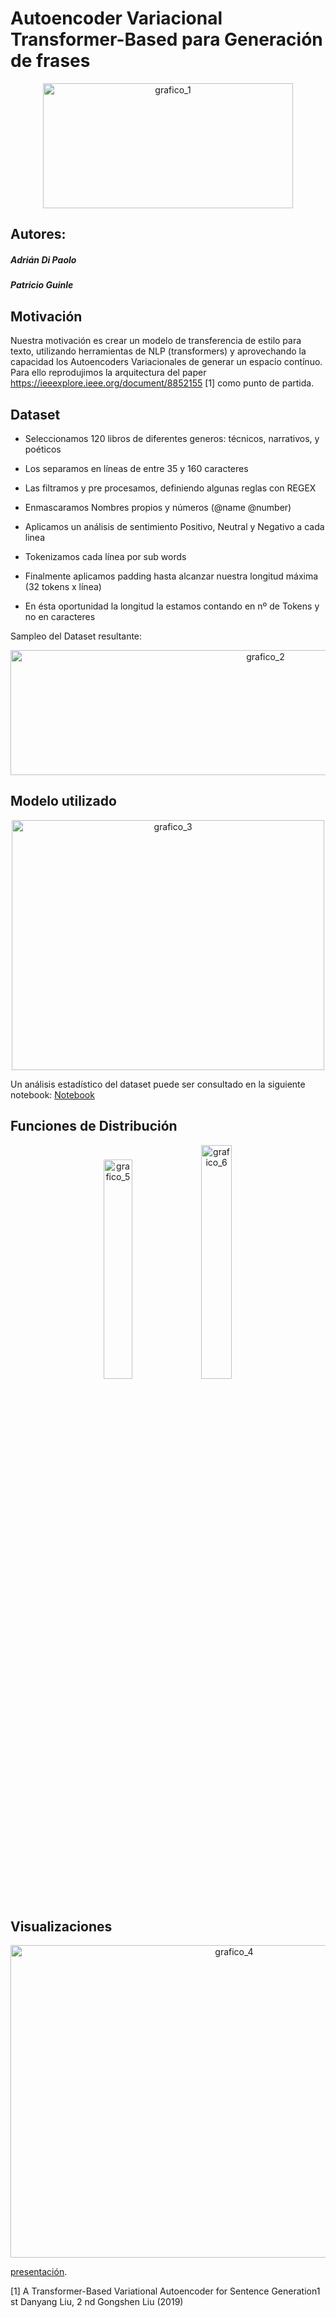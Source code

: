 # Autoencoder Variacional Transformer-Based para Generación de frases

<p align="center">
  <img src="https://github.com/Adrok24/Proyecto-T-VAE/blob/branch_3/images/transformer.jpg?raw=true" alt="grafico_1" width="400" height="200"/>
</p>

## Autores:
##### Adrián Di Paolo
##### Patricio Guinle

## Motivación 


Nuestra motivación es crear un modelo de transferencia de estilo para texto, utilizando herramientas de NLP (transformers) y aprovechando la capacidad los Autoencoders Variacionales de generar un espacio contínuo. Para ello reprodujimos la arquitectura del paper https://ieeexplore.ieee.org/document/8852155 [1] como punto de partida.


## Dataset

* Seleccionamos 120 libros de diferentes generos: técnicos, narrativos, y poéticos

* Los separamos en líneas de entre 35 y 160 caracteres

* Las filtramos y pre procesamos, definiendo algunas reglas con REGEX

* Enmascaramos Nombres propios y números (@name @number)

* Aplicamos un análisis de sentimiento Positivo, Neutral y Negativo a cada linea

* Tokenizamos cada línea por sub words

* Finalmente aplicamos padding hasta alcanzar nuestra longitud máxima (32 tokens x línea)

* En ésta oportunidad la longitud la estamos contando en nº de Tokens y no en caracteres

Sampleo del Dataset resultante:


<p align="center">
  <img src="https://github.com/Adrok24/Proyecto-T-VAE/blob/branch_3/images/dataset.png?raw=true" alt="grafico_2" width="800" height="200"/>
</p>

## Modelo utilizado

<p align="center">
  <img src="https://github.com/Adrok24/Proyecto-T-VAE/blob/branch_3/images/model.png?raw=true" alt="grafico_3" width="500" height="400"/>
</p>

Un análisis estadístico del dataset puede ser consultado en la siguiente notebook: [Notebook](https://github.com/Adrok24/classification-of-plant-diseases/blob/first_version/Estadistica.ipynb)

## Funciones de Distribución

<p align="center">
  <img src="https://github.com/Adrok24/Proyecto-T-VAE/blob/branch_3/images/normal_distribution.jpg?raw=true" alt="grafico_5" width="30%"/>
  <img src="https://github.com/Adrok24/Proyecto-T-VAE/blob/branch_3/images/von_mises_fisher.png?raw=true" alt="grafico_6" width="31%"/>
</p>


## Visualizaciones

<p align="center">
  <img src="https://github.com/Adrok24/Proyecto-T-VAE/blob/branch_3/images/latent_space_long.png?raw=true" alt="grafico_4" width="700" height="500"/>
</p>




 [presentación](https://github.com/Adrok24/classification-of-plant-diseases/blob/first_version/presentacion/Presentacion.pptx).


<a id="1">[1]</a> A Transformer-Based Variational Autoencoder for Sentence Generation1 st Danyang Liu, 2 nd Gongshen Liu (2019)




